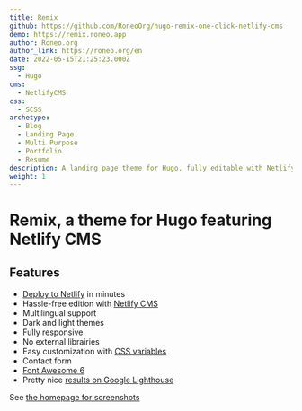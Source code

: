 ```yaml
---
title: Remix
github: https://github.com/RoneoOrg/hugo-remix-one-click-netlify-cms
demo: https://remix.roneo.app
author: Roneo.org
author_link: https://roneo.org/en
date: 2022-05-15T21:25:23.000Z
ssg:
  - Hugo
cms:
  - NetlifyCMS
css:
  - SCSS
archetype:
  - Blog
  - Landing Page
  - Multi Purpose
  - Portfolio
  - Resume
description: A landing page theme for Hugo, fully editable with Netlify CMS
weight: 1
---
```


# Remix, a theme for Hugo featuring Netlify CMS

## Features

-   [Deploy to Netlify](https://app.netlify.com/start/deploy?repository=https://github.com/RoneoOrg/hugo-remix-one-click-netlify-cms&stack=cms) in minutes
-   Hassle-free edition with [Netlify CMS](https://www.netlifycms.org/)
-   Multilingual support
-   Dark and light themes
-   Fully responsive
-   No external librairies
-   Easy customization with [CSS variables](https://github.com/RoneoOrg/hugo-remix-one-click-netlify-cms/blob/main/assets/normalize.scss)
-   Contact form
-   [Font Awesome 6](https://fontawesome.com/search?m=free)
-   Pretty nice [results on Google Lighthouse](https://googlechrome.github.io/lighthouse/viewer/?psiurl=https%3A//remix.roneo.app/&strategy=mobile&category=performance&category=accessibility&category=best-practices&category=seo)

See [the homepage for screenshots](https://github.com/RoneoOrg/hugo-remix-one-click-netlify-cms)
